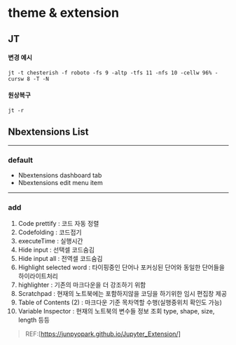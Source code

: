 # theme & extension

## JT
#### 변경 예시
```
jt -t chesterish -f roboto -fs 9 -altp -tfs 11 -nfs 10 -cellw 96% -cursw 8 -T -N
```
#### 원상복구
```
jt -r
```


## Nbextensions List
---
### default
- Nbextensions dashboard tab
- Nbextensions edit menu item
---
### add
1. Code prettify : 코드 자동 정렬
1. Codefolding : 코드접기
1. executeTime :  실행시간
1. Hide input : 선택셀 코드숨김
1. Hide input all : 전역셀 코드숨김
1. Highlight selected word : 타이핑중인 단어나 포커싱된 단어와 동일한 단어들을 하이라이트처리
1. highlighter :  기존의 마크다운을 더 강조하기 위함
1. Scratchpad : 현재의 노트북에는 포함하지않을 코딩을 하기위한 임시 편집창 제공
1. Table of Contents (2) : 마크다운 기준 목차역할 수행(실행중위치 확인도 가능)
1. Variable Inspector : 현재의 노트북의 변수들 정보 조회 type, shape, size, length 등등

>REF:[https://junpyopark.github.io/Jupyter_Extension/]